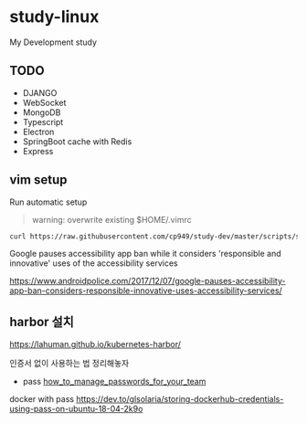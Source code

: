 # study-linux

My Development study

## TODO

- DJANGO
- WebSocket
- MongoDB
- Typescript
- Electron
- SpringBoot cache with Redis
- Express

## vim setup

Run automatic setup

> warning: overwrite existing \$HOME/.vimrc

```bash
curl https://raw.githubusercontent.com/cp949/study-dev/master/scripts/setup-vim.sh | bash
```

Google pauses accessibility app ban while it considers 'responsible and innovative' uses of the accessibility services

https://www.androidpolice.com/2017/12/07/google-pauses-accessibility-app-ban-considers-responsible-innovative-uses-accessibility-services/

## harbor 설치

https://lahuman.github.io/kubernetes-harbor/

인증서 없이 사용하는 법 정리해놓자

- pass
[how_to_manage_passwords_for_your_team](https://boxnwhis.kr/2017/04/27/how_to_manage_passwords_for_your_team.html)

docker with pass
https://dev.to/glsolaria/storing-dockerhub-credentials-using-pass-on-ubuntu-18-04-2k9o
